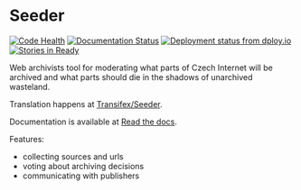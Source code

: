 Seeder
======

[![Code Health](https://landscape.io/github/WebArchivCZ/Seeder/master/landscape.svg?style=flat)](https://landscape.io/github/WebArchivCZ/Seeder/master)
[![Documentation Status](https://readthedocs.org/projects/seeder/badge/?version=latest)](https://seeder.readthedocs.org/en/latest/)
[![Deployment status from dploy.io](https://visgean.dploy.io/badge/45290641984040/34283.svg)](http://dploy.io)
[![Stories in Ready](https://badge.waffle.io/WebArchivCZ/Seeder.png?label=ready&title=Ready)](https://waffle.io/WebArchivCZ/Seeder)

Web archivists tool for moderating what parts of Czech Internet will be 
archived and what parts should die in the shadows of unarchived wasteland.

Translation happens at [Transifex/Seeder](https://www.transifex.com/projects/p/seeder/).

Documentation is available at [Read the docs](http://seeder.readthedocs.org/en/latest/).


Features:
 - collecting sources and urls
 - voting about archiving decisions
 - communicating with publishers
